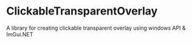 # ClickableTransparentOverlay
A library for creating clickable transparent overlay using windows API &amp; ImGui.NET
